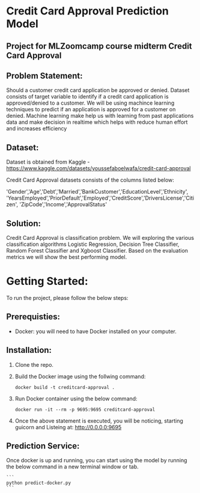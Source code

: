 # Credit Card Approval Prediction Model

## Project for MLZoomcamp course midterm Credit Card Approval

## Problem Statement:
Should a customer credit card application be approved or denied.
Dataset consists of target variable to identify if a credit card application is approved/denied to a customer. We will be using machince learning techniques to predict if an application is approved for a customer on denied. Machine learning make help us with learning from past applications data and make decision in realtime which helps with reduce human effort and increases efficiency

## Dataset:
Dataset is obtained from Kaggle - https://www.kaggle.com/datasets/youssefaboelwafa/credit-card-approval

Credit Card Approval datasets consists of the columns listed below:

'Gender','Age','Debt','Married','BankCustomer','EducationLevel','Ethnicity',
'YearsEmployed','PriorDefault','Employed','CreditScore','DriversLicense','Citizen',
'ZipCode','Income','ApprovalStatus'

## Solution:
Credit Card Approval is classification problem. We will exploring the various classification algorithms Logistic Regression, Decision Tree Classifier, Random Forest Classifier and Xgboost Classifier. Based on the evaluation metrics we will show the best performing model. 

# Getting Started:
To run the project, please follow the below steps:

## Prerequisties:
- Docker: you will need to have Docker installed on your computer. 

## Installation:
1. Clone the repo.

2. Build the Docker image using the follwing command:
    ```
    docker build -t creditcard-approval .
    ```
3. Run Docker container using the below command:
    ```
    docker run -it --rm -p 9695:9695 creditcard-approval
    ```
4. Once the above statement is executed, you will be noticing, 
   starting guicorn and Listeing at: http://0.0.0.0:9695


## Prediction Service:
Once docker is up and running, you can start using the model by running the below command in a new terminal window or tab.

    ```
    python predict-docker.py
    ```




